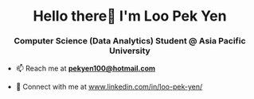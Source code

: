 <h1 align="center">Hello there👋 I'm Loo Pek Yen</h1>

<h3 align="center">Computer Science (Data Analytics) Student @ Asia Pacific University</h3>

- 📫 Reach me at **pekyen100@hotmail.com**

- 💬 Connect with me at www.linkedin.com/in/loo-pek-yen/

<!--
**Pekyen/Pekyen** is a ✨ _special_ ✨ repository because its `README.md` (this file) appears on your GitHub profile.

Here are some ideas to get you started:

- 🔭 I’m currently working on ...
- 🌱 I’m currently learning ...
- 👯 I’m looking to collaborate on ...
- 🤔 I’m looking for help with ...
- 💬 Ask me about ...
- 📫 How to reach me: ...
- 😄 Pronouns: ...
- ⚡ Fun fact: ...
-->
